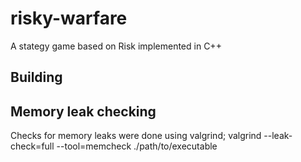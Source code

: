 # risky-warfare
A stategy game based on Risk implemented in C++

## Building



## Memory leak checking
Checks for memory leaks were done using valgrind;
valgrind --leak-check=full --tool=memcheck ./path/to/executable

